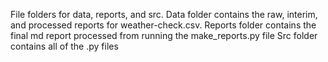 File folders for data, reports, and src. 
Data folder contains the raw, interim, and processed reports for weather-check.csv.
Reports folder contains the final md report processed from running the make_reports.py file
Src folder contains all of the .py files
